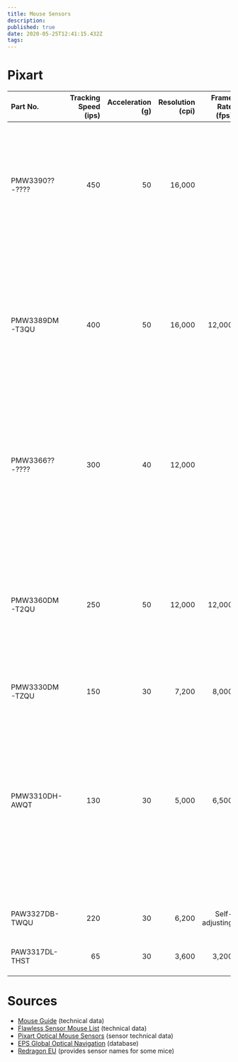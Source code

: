 ```yaml
---
title: Mouse Sensors
description: 
published: true
date: 2020-05-25T12:41:15.432Z
tags: 
---
```


# Pixart

Part No. | Tracking Speed (ips) | Acceleration (g) | Resolution (cpi) | Frame Rate (fps) | Mice
:--- | ---: | ---: | ---: | ---: | :---
PMW3390??-???? | 450 | 50 | 16,000 | | Razer Basilisk (refresh)<br>Razer DeathAdder Elite (refresh)<br>Razer Mamba Elite<br>Razer Lancehead (refresh)<br>Razer Mamba Wireless<br>Razer Viper
PMW3389DM-T3QU | 400 | 50 | 16,000 | 12,000 | Dream Machines DM1 FPS<br>Dream Machines DM1 Pro<br>Microsoft Intellimouse Pro<br>Razer Basilisk<br>Razer DeathAdder Elite<br>Razer Lancehead TE
PMW3366??-???? | 300 | 40 | 12,000 | | Logitech G Pro (Wired)<br>Logitech G903<br>Logitech G900<br>Logitech G703<br>Logitech G502<br>Logitech G403<br>Logitech G303
PMW3360DM-T2QU | 250 | 50 | 12,000 | 12,000 | Cooler Master MasterMouse Pro L<br>Corsair M65 Pro<br>Fnatic Flick 2<br>FinalMouse Scream One<br>FinalMouse Ultralight Pro<br>SteelSeries Rival 700<br>Zowie EC1-B<br>Zowie EC2-B<br>Zowie S2 Divina
PMW3330DM-TZQU | 150 | 30 | 7,200 | 8,000 | Redragon M805
PMW3310DH-AWQT | 130 | 30 | 5,000 | 6,500 | Corsair M45<br>FinalMouse 2015<br>FinalMouse 2016<br>FinalMouse 2016 Classic Ergo<br>FinalMouse 2016 Tournament Pro<br>SteelSeries Rival 300<br>SteelSeries Rival Fade<br>Zowie EC1-A<br>Zowie EC2-A<br>Zowie FK series<br>Zowie ZA series
PAW3327DB-TWQU | 220 | 30 | 6,200 | Self-adjusting | Redragon M909<br>Redragon M908
PAW3317DL-THST | 65 | 30 | 3,600 | 3,200 | Redragon M601<br>Redragon M601-3

# Sources

- [Mouse Guide](https://sensor.fyi/mice/) (technical data)
- [Flawless Sensor Mouse List](https://on-winning.com/flawless-sensor-mouse-list-perfect/) (technical data)
- [Pixart Optical Mouse Sensors](https://www.pixart.com/products-comparison/7/Optical_Mouse_Sensor) (sensor technical data)
- [EPS Global Optical Navigation](https://www.epsglobal.com/products/semiconductors/sensing-and-haptics/optical-navigation) (database)
- [Redragon EU](http://redragonzone.eu/product-category/mouse/) (provides sensor names for some mice)